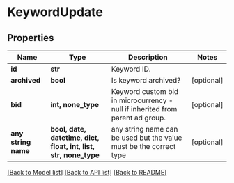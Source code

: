 # KeywordUpdate


## Properties
Name | Type | Description | Notes
------------ | ------------- | ------------- | -------------
**id** | **str** | Keyword ID. | 
**archived** | **bool** | Is keyword archived? | [optional] 
**bid** | **int, none_type** | Keyword custom bid in microcurrency - null if inherited from parent ad group. | [optional] 
**any string name** | **bool, date, datetime, dict, float, int, list, str, none_type** | any string name can be used but the value must be the correct type | [optional]

[[Back to Model list]](../README.md#documentation-for-models) [[Back to API list]](../README.md#documentation-for-api-endpoints) [[Back to README]](../README.md)


